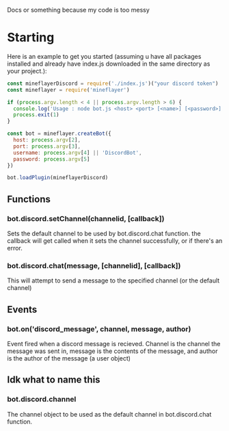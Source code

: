 Docs or something because my code is too messy

# Starting
Here is an example to get you started (assuming u have all packages installed and already have index.js downloaded in the same directory as your project.):

```js
const mineflayerDiscord = require('./index.js')("your discord token")
const mineflayer = require('mineflayer')

if (process.argv.length < 4 || process.argv.length > 6) {
  console.log('Usage : node bot.js <host> <port> [<name>] [<password>]')
  process.exit(1)
}

const bot = mineflayer.createBot({
  host: process.argv[2],
  port: process.argv[3],
  username: process.argv[4] || 'DiscordBot',
  password: process.argv[5]
})

bot.loadPlugin(mineflayerDiscord)
```

## Functions

### bot.discord.setChannel(channelid, \[callback])
Sets the default channel to be used by bot.discord.chat function.
the callback will get called when it sets the channel successfully, or if there's an error.

### bot.discord.chat(message, \[channelid], \[callback])
This will attempt to send a message to the specified channel (or the default channel)

## Events

### bot.on('discord_message',  channel, message, author)
Event fired when a discord message is recieved. Channel is the channel the message was sent in, message is the contents of the message, and author is the author of the message (a user object)

## Idk what to name this

### bot.discord.channel
The channel object to be used as the default channel in bot.discord.chat function.


